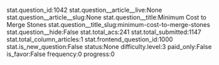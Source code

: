 stat.question_id:1042
stat.question__article__live:None
stat.question__article__slug:None
stat.question__title:Minimum Cost to Merge Stones
stat.question__title_slug:minimum-cost-to-merge-stones
stat.question__hide:False
stat.total_acs:241
stat.total_submitted:1147
stat.total_column_articles:1
stat.frontend_question_id:1000
stat.is_new_question:False
status:None
difficulty.level:3
paid_only:False
is_favor:False
frequency:0
progress:0
